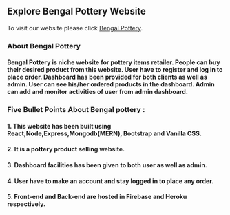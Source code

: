 ## Explore Bengal Pottery Website

To visit our website please click [Bengal Pottery](https://bengal-pottery.web.app/).

### About Bengal Pottery

#### Bengal Pottery is niche website for pottery items retailer. People can buy their desired product from this website. User have to register and log in to place order. Dashboard has been provided for both clients as well as admin. User can see his/her ordered products in the dashboard. Admin can add and monitor activities of user from admin dashboard.

### Five Bullet Points About Bengal pottery :

#### 1. This website has been built using React,Node,Express,Mongodb(MERN), Bootstrap and Vanilla CSS.

#### 2. It is a pottery product selling website.

#### 3. Dashboard facilities has been given to both user as well as admin.

#### 4. User have to make an account and stay logged in to place any order.

#### 5. Front-end and Back-end are hosted in Firebase and Heroku respectively. 


